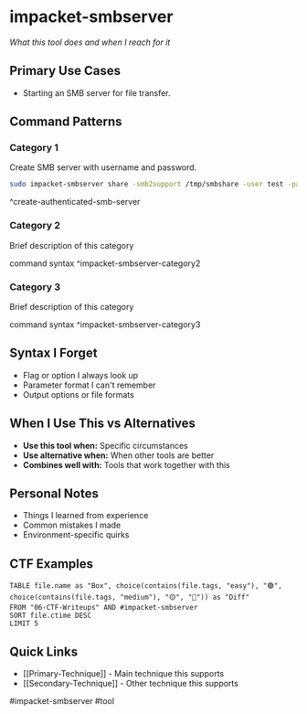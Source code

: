 # impacket-smbserver

_What this tool does and when I reach for it_

## Primary Use Cases

- Starting an SMB server for file transfer.

## Command Patterns

### Category 1

Create SMB server with username and password.
```bash
sudo impacket-smbserver share -smb2support /tmp/smbshare -user test -password test
```
^create-authenticated-smb-server

### Category 2

Brief description of this category

command syntax ^impacket-smbserver-category2

### Category 3

Brief description of this category

command syntax ^impacket-smbserver-category3

## Syntax I Forget

- Flag or option I always look up
- Parameter format I can't remember
- Output options or file formats

## When I Use This vs Alternatives

- **Use this tool when:** Specific circumstances
- **Use alternative when:** When other tools are better
- **Combines well with:** Tools that work together with this

## Personal Notes

- Things I learned from experience
- Common mistakes I made
- Environment-specific quirks

## CTF Examples

```dataview
TABLE file.name as "Box", choice(contains(file.tags, "easy"), "🟢", choice(contains(file.tags, "medium"), "🟡", "🔴")) as "Diff"
FROM "06-CTF-Writeups" AND #impacket-smbserver
SORT file.ctime DESC
LIMIT 5
```

## Quick Links

- [[Primary-Technique]] - Main technique this supports
- [[Secondary-Technique]] - Other technique this supports

#impacket-smbserver #tool